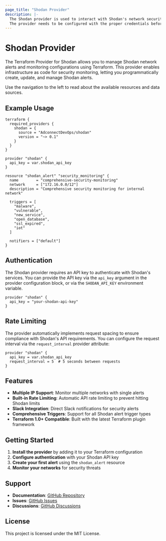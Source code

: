 ```yaml
---
page_title: "Shodan Provider"
description: |-
  The Shodan provider is used to interact with Shodan's network security monitoring API.
  The provider needs to be configured with the proper credentials before it can be used.
---
```


# Shodan Provider

The Terraform Provider for Shodan allows you to manage Shodan network alerts and monitoring configurations using Terraform. This provider enables infrastructure as code for security monitoring, letting you programmatically create, update, and manage Shodan alerts.

Use the navigation to the left to read about the available resources and data sources.

## Example Usage

```hcl
terraform {
  required_providers {
    shodan = {
      source = "AdconnectDevOps/shodan"
      version = "~> 0.1"
    }
  }
}

provider "shodan" {
  api_key = var.shodan_api_key
}

resource "shodan_alert" "security_monitoring" {
  name        = "comprehensive-security-monitoring"
  network     = ["172.16.0.0/12"]
  description = "Comprehensive security monitoring for internal network"
  
  triggers = [
    "malware",
    "vulnerable",
    "new_service",
    "open_database",
    "ssl_expired",
    "iot"
  ]
  
  notifiers = ["default"]
}
```

## Authentication

The Shodan provider requires an API key to authenticate with Shodan's services. You can provide the API key via the `api_key` argument in the provider configuration block, or via the `SHODAN_API_KEY` environment variable.

```hcl
provider "shodan" {
  api_key = "your-shodan-api-key"
}
```

## Rate Limiting

The provider automatically implements request spacing to ensure compliance with Shodan's API requirements. You can configure the request interval via the `request_interval` provider attribute:

```hcl
provider "shodan" {
  api_key = var.shodan_api_key
  request_interval = 5  # 5 seconds between requests
}
```

## Features

- **Multiple IP Support**: Monitor multiple networks with single alerts
- **Built-in Rate Limiting**: Automatic API rate limiting to prevent hitting Shodan limits
- **Slack Integration**: Direct Slack notifications for security alerts
- **Comprehensive Triggers**: Support for all Shodan alert trigger types
- **Terraform 1.0+ Compatible**: Built with the latest Terraform plugin framework

## Getting Started

1. **Install the provider** by adding it to your Terraform configuration
2. **Configure authentication** with your Shodan API key
3. **Create your first alert** using the `shodan_alert` resource
4. **Monitor your networks** for security threats

## Support

- **Documentation**: [GitHub Repository](https://github.com/AdconnectDevOps/terraform-provider-shodan)
- **Issues**: [GitHub Issues](https://github.com/AdconnectDevOps/terraform-provider-shodan/issues)
- **Discussions**: [GitHub Discussions](https://github.com/AdconnectDevOps/terraform-provider-shodan/discussions)

## License

This project is licensed under the MIT License.
